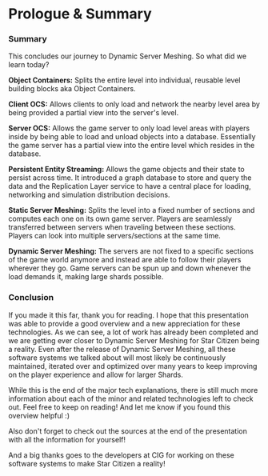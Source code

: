# Prologue & Summary
### Summary
This concludes our journey to Dynamic Server Meshing. So what did we learn today?

__Object Containers:__ Splits the entire level into individual, reusable level building blocks aka Object Containers.

__Client OCS:__ Allows clients to only load and network the nearby level area by being provided a partial view into the server's level.

__Server OCS:__ Allows the game server to only load level areas with players inside by being able to load and unload objects into a database. Essentially the game server has a partial view into the entire level which resides in the database.

__Persistent Entity Streaming:__ Allows the game objects and their state to persist across time. It introduced a graph database to store and query the data and the Replication Layer service to have a central place for loading, networking and simulation distribution decisions.

__Static Server Meshing:__ Splits the level into a fixed number of sections and computes each one on its own game server. Players are seamlessly transferred between servers when traveling between these sections. Players can look into multiple servers/sections at the same time.

__Dynamic Server Meshing:__ The servers are not fixed to a specific sections of the game world anymore and instead are able to follow their players wherever they go. Game servers can be spun up and down whenever the load demands it, making large shards possible.

### Conclusion
If you made it this far, thank you for reading. I hope that this presentation was able to provide a good overview and a new appreciation for these technologies. As we can see, a lot of work has already been completed and we are getting ever closer to Dynamic Server Meshing for Star Citizen being a reality. Even after the release of Dynamic Server Meshing, all these software systems we talked about will most likely be continuously maintained, iterated over and optimized over many years to keep improving on the player experience and allow for larger Shards.

While this is the end of the major tech explanations, there is still much more information about each of the minor and related technologies left to check out. Feel free to keep on reading! And let me know if you found this overview helpful :)

Also don't forget to check out the sources at the end of the presentation with all the information for yourself!

And a big thanks goes to the developers at CIG for working on these software systems to make Star Citizen a reality!

